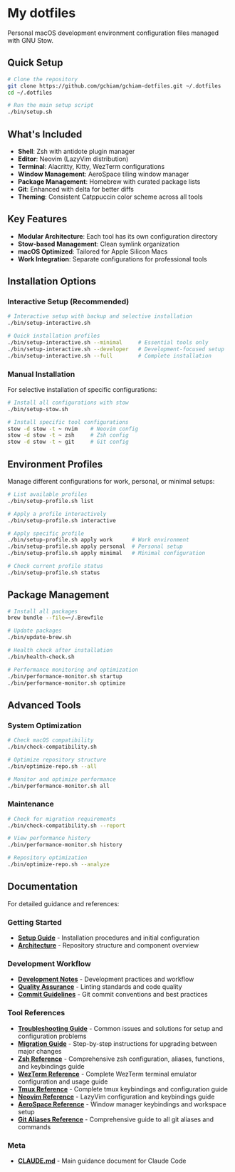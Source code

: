 # My dotfiles

Personal macOS development environment configuration files managed with GNU Stow.

## Quick Setup

```bash
# Clone the repository
git clone https://github.com/gchiam/gchiam-dotfiles.git ~/.dotfiles
cd ~/.dotfiles

# Run the main setup script
./bin/setup.sh
```

## What's Included

- **Shell**: Zsh with antidote plugin manager
- **Editor**: Neovim (LazyVim distribution)
- **Terminal**: Alacritty, Kitty, WezTerm configurations
- **Window Management**: AeroSpace tiling window manager
- **Package Management**: Homebrew with curated package lists
- **Git**: Enhanced with delta for better diffs
- **Theming**: Consistent Catppuccin color scheme across all tools

## Key Features

- **Modular Architecture**: Each tool has its own configuration directory
- **Stow-based Management**: Clean symlink organization
- **macOS Optimized**: Tailored for Apple Silicon Macs
- **Work Integration**: Separate configurations for professional tools

## Installation Options

### Interactive Setup (Recommended)

```bash
# Interactive setup with backup and selective installation
./bin/setup-interactive.sh

# Quick installation profiles
./bin/setup-interactive.sh --minimal     # Essential tools only
./bin/setup-interactive.sh --developer   # Development-focused setup
./bin/setup-interactive.sh --full        # Complete installation
```

### Manual Installation

For selective installation of specific configurations:

```bash
# Install all configurations with stow
./bin/setup-stow.sh

# Install specific tool configurations
stow -d stow -t ~ nvim    # Neovim config
stow -d stow -t ~ zsh     # Zsh config
stow -d stow -t ~ git     # Git config
```

## Environment Profiles

Manage different configurations for work, personal, or minimal setups:

```bash  
# List available profiles
./bin/setup-profile.sh list

# Apply a profile interactively
./bin/setup-profile.sh interactive

# Apply specific profile
./bin/setup-profile.sh apply work      # Work environment
./bin/setup-profile.sh apply personal  # Personal setup
./bin/setup-profile.sh apply minimal   # Minimal configuration

# Check current profile status
./bin/setup-profile.sh status
```

## Package Management

```bash
# Install all packages
brew bundle --file=~/.Brewfile

# Update packages
./bin/update-brew.sh

# Health check after installation
./bin/health-check.sh

# Performance monitoring and optimization
./bin/performance-monitor.sh startup
./bin/performance-monitor.sh optimize
```

## Advanced Tools

### System Optimization

```bash
# Check macOS compatibility  
./bin/check-compatibility.sh

# Optimize repository structure
./bin/optimize-repo.sh --all

# Monitor and optimize performance
./bin/performance-monitor.sh all
```

### Maintenance

```bash
# Check for migration requirements
./bin/check-compatibility.sh --report

# View performance history
./bin/performance-monitor.sh history

# Repository optimization
./bin/optimize-repo.sh --analyze
```

## Documentation

For detailed guidance and references:

### Getting Started

- **[Setup Guide](docs/setup-guide.md)** - Installation procedures and
  initial configuration
- **[Architecture](docs/architecture.md)** - Repository structure and
  component overview

### Development Workflow

- **[Development Notes](docs/development-notes.md)** - Development practices
  and workflow
- **[Quality Assurance](docs/quality-assurance.md)** - Linting standards
  and code quality
- **[Commit Guidelines](docs/commit-guidelines.md)** - Git commit conventions
  and best practices

### Tool References

- **[Troubleshooting Guide](docs/troubleshooting.md)** - Common issues and solutions
  for setup and configuration problems
- **[Migration Guide](docs/migration-guide.md)** - Step-by-step instructions
  for upgrading between major changes
- **[Zsh Reference](docs/zsh-reference.md)** - Comprehensive zsh configuration,
  aliases, functions, and keybindings guide
- **[WezTerm Reference](docs/wezterm-reference.md)** - Complete WezTerm terminal
  emulator configuration and usage guide
- **[Tmux Reference](docs/tmux-reference.md)** - Complete tmux keybindings
  and configuration guide
- **[Neovim Reference](docs/neovim-reference.md)** - LazyVim configuration
  and keybindings guide
- **[AeroSpace Reference](docs/aerospace-reference.md)** - Window manager
  keybindings and workspace setup
- **[Git Aliases Reference](docs/git-aliases-reference.md)** - Comprehensive
  guide to all git aliases and commands

### Meta

- **[CLAUDE.md](./CLAUDE.md)** - Main guidance document for Claude Code
